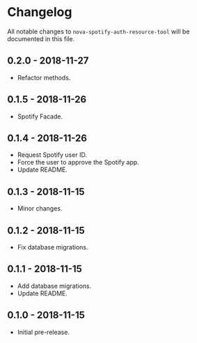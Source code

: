 # Changelog

All notable changes to `nova-spotify-auth-resource-tool` will be documented in this file.

## 0.2.0 - 2018-11-27

- Refactor methods.

## 0.1.5 - 2018-11-26

- Spotify Facade.

## 0.1.4 - 2018-11-26

- Request Spotify user ID.
- Force the user to approve the Spotify app.
- Update README.

## 0.1.3 - 2018-11-15

- Minor changes.

## 0.1.2 - 2018-11-15

- Fix database migrations.

## 0.1.1 - 2018-11-15

- Add database migrations.
- Update README.

## 0.1.0 - 2018-11-15

- Initial pre-release.
